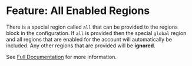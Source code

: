 # Feature: All Enabled Regions

There is a special region called `all` that can be provided to the regions block in the configuration. If `all` is 
provided then the special `global` region and all regions that are enabled for the account will automatically be
included. Any other regions that are provided will be **ignored**.

See [Full Documentation](../config.md#all-enabled-regions) for more information.
